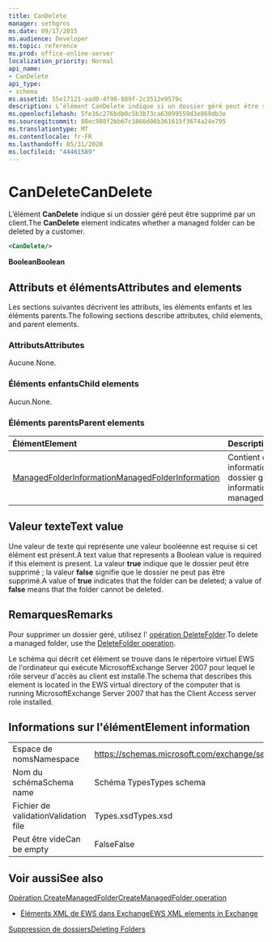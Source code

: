 ```yaml
---
title: CanDelete
manager: sethgros
ms.date: 09/17/2015
ms.audience: Developer
ms.topic: reference
ms.prod: office-online-server
localization_priority: Normal
api_name:
- CanDelete
api_type:
- schema
ms.assetid: 55e17121-aad0-4f90-889f-2c3512e9579c
description: L’élément CanDelete indique si un dossier géré peut être supprimé par un client.
ms.openlocfilehash: 5fe16c276bdb0c5b3b73ca63099559d3e869db3e
ms.sourcegitcommit: 88ec988f2bb67c1866d06b361615f3674a24e795
ms.translationtype: MT
ms.contentlocale: fr-FR
ms.lasthandoff: 05/31/2020
ms.locfileid: "44461589"
---
```

# <a name="candelete"></a><span data-ttu-id="8f810-103">CanDelete</span><span class="sxs-lookup"><span data-stu-id="8f810-103">CanDelete</span></span>

<span data-ttu-id="8f810-104">L’élément **CanDelete** indique si un dossier géré peut être supprimé par un client.</span><span class="sxs-lookup"><span data-stu-id="8f810-104">The **CanDelete** element indicates whether a managed folder can be deleted by a customer.</span></span> 
  
```xml
<CanDelete/>
```

 <span data-ttu-id="8f810-105">**Boolean**</span><span class="sxs-lookup"><span data-stu-id="8f810-105">**Boolean**</span></span>
## <a name="attributes-and-elements"></a><span data-ttu-id="8f810-106">Attributs et éléments</span><span class="sxs-lookup"><span data-stu-id="8f810-106">Attributes and elements</span></span>

<span data-ttu-id="8f810-107">Les sections suivantes décrivent les attributs, les éléments enfants et les éléments parents.</span><span class="sxs-lookup"><span data-stu-id="8f810-107">The following sections describe attributes, child elements, and parent elements.</span></span>
  
### <a name="attributes"></a><span data-ttu-id="8f810-108">Attributs</span><span class="sxs-lookup"><span data-stu-id="8f810-108">Attributes</span></span>

<span data-ttu-id="8f810-109">Aucune.</span><span class="sxs-lookup"><span data-stu-id="8f810-109">None.</span></span>
  
### <a name="child-elements"></a><span data-ttu-id="8f810-110">Éléments enfants</span><span class="sxs-lookup"><span data-stu-id="8f810-110">Child elements</span></span>

<span data-ttu-id="8f810-111">Aucun.</span><span class="sxs-lookup"><span data-stu-id="8f810-111">None.</span></span>
  
### <a name="parent-elements"></a><span data-ttu-id="8f810-112">Éléments parents</span><span class="sxs-lookup"><span data-stu-id="8f810-112">Parent elements</span></span>

|<span data-ttu-id="8f810-113">**Élément**</span><span class="sxs-lookup"><span data-stu-id="8f810-113">**Element**</span></span>|<span data-ttu-id="8f810-114">**Description**</span><span class="sxs-lookup"><span data-stu-id="8f810-114">**Description**</span></span>|
|:-----|:-----|
|[<span data-ttu-id="8f810-115">ManagedFolderInformation</span><span class="sxs-lookup"><span data-stu-id="8f810-115">ManagedFolderInformation</span></span>](managedfolderinformation.md) <br/> |<span data-ttu-id="8f810-116">Contient des informations sur un dossier géré.</span><span class="sxs-lookup"><span data-stu-id="8f810-116">Contains information about a managed folder.</span></span>  <br/> |
   
## <a name="text-value"></a><span data-ttu-id="8f810-117">Valeur texte</span><span class="sxs-lookup"><span data-stu-id="8f810-117">Text value</span></span>

<span data-ttu-id="8f810-118">Une valeur de texte qui représente une valeur booléenne est requise si cet élément est présent.</span><span class="sxs-lookup"><span data-stu-id="8f810-118">A text value that represents a Boolean value is required if this element is present.</span></span> <span data-ttu-id="8f810-119">La valeur **true** indique que le dossier peut être supprimé ; la valeur **false** signifie que le dossier ne peut pas être supprimé.</span><span class="sxs-lookup"><span data-stu-id="8f810-119">A value of **true** indicates that the folder can be deleted; a value of **false** means that the folder cannot be deleted.</span></span> 
  
## <a name="remarks"></a><span data-ttu-id="8f810-120">Remarques</span><span class="sxs-lookup"><span data-stu-id="8f810-120">Remarks</span></span>

<span data-ttu-id="8f810-121">Pour supprimer un dossier géré, utilisez l' [opération DeleteFolder](deletefolder-operation.md).</span><span class="sxs-lookup"><span data-stu-id="8f810-121">To delete a managed folder, use the [DeleteFolder operation](deletefolder-operation.md).</span></span>
  
<span data-ttu-id="8f810-122">Le schéma qui décrit cet élément se trouve dans le répertoire virtuel EWS de l'ordinateur qui exécute MicrosoftExchange Server 2007 pour lequel le rôle serveur d'accès au client est installé.</span><span class="sxs-lookup"><span data-stu-id="8f810-122">The schema that describes this element is located in the EWS virtual directory of the computer that is running MicrosoftExchange Server 2007 that has the Client Access server role installed.</span></span>
  
## <a name="element-information"></a><span data-ttu-id="8f810-123">Informations sur l'élément</span><span class="sxs-lookup"><span data-stu-id="8f810-123">Element information</span></span>

|||
|:-----|:-----|
|<span data-ttu-id="8f810-124">Espace de noms</span><span class="sxs-lookup"><span data-stu-id="8f810-124">Namespace</span></span>  <br/> |https://schemas.microsoft.com/exchange/services/2006/types  <br/> |
|<span data-ttu-id="8f810-125">Nom du schéma</span><span class="sxs-lookup"><span data-stu-id="8f810-125">Schema name</span></span>  <br/> |<span data-ttu-id="8f810-126">Schéma Types</span><span class="sxs-lookup"><span data-stu-id="8f810-126">Types schema</span></span>  <br/> |
|<span data-ttu-id="8f810-127">Fichier de validation</span><span class="sxs-lookup"><span data-stu-id="8f810-127">Validation file</span></span>  <br/> |<span data-ttu-id="8f810-128">Types.xsd</span><span class="sxs-lookup"><span data-stu-id="8f810-128">Types.xsd</span></span>  <br/> |
|<span data-ttu-id="8f810-129">Peut être vide</span><span class="sxs-lookup"><span data-stu-id="8f810-129">Can be empty</span></span>  <br/> |<span data-ttu-id="8f810-130">False</span><span class="sxs-lookup"><span data-stu-id="8f810-130">False</span></span>  <br/> |
   
## <a name="see-also"></a><span data-ttu-id="8f810-131">Voir aussi</span><span class="sxs-lookup"><span data-stu-id="8f810-131">See also</span></span>



[<span data-ttu-id="8f810-132">Opération CreateManagedFolder</span><span class="sxs-lookup"><span data-stu-id="8f810-132">CreateManagedFolder operation</span></span>](createmanagedfolder-operation.md)


- [<span data-ttu-id="8f810-133">Éléments XML de EWS dans Exchange</span><span class="sxs-lookup"><span data-stu-id="8f810-133">EWS XML elements in Exchange</span></span>](ews-xml-elements-in-exchange.md)


[<span data-ttu-id="8f810-134">Suppression de dossiers</span><span class="sxs-lookup"><span data-stu-id="8f810-134">Deleting Folders</span></span>](https://msdn.microsoft.com/library/1958add5-5071-4239-adb2-40f7a7d74aee%28Office.15%29.aspx)

